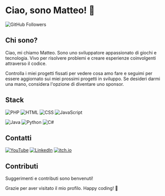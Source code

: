 # Ciao, sono Matteo! 👋

![GitHub Followers](https://img.shields.io/github/followers/Matteo6782?style=for-the-badge)
<!--![GitHub Sponsors](https://img.shields.io/github/sponsors/Matteo6782?style=for-the-badge) -->

## Chi sono?

Ciao, mi chiamo Matteo. Sono uno sviluppatore appassionato di giochi e tecnologia. Vivo per risolvere problemi e creare esperienze coinvolgenti attraverso il codice.

Controlla i miei progetti fissati per vedere cosa amo fare e seguimi per essere aggiornato sui miei prossimi progetti in sviluppo.
Se desideri darmi una mano, considera l'opzione di diventare uno sponsor.

## Stack

![PHP](https://img.shields.io/badge/PHP-777BB4?style=for-the-badge&logo=php&logoColor=white)
![HTML](https://img.shields.io/badge/HTML5-E34F26?style=for-the-badge&logo=html5&logoColor=white)
![CSS](https://img.shields.io/badge/CSS-1572B6?style=for-the-badge&logo=css3&logoColor=white)
![JavaScript](https://img.shields.io/badge/JavaScript-F7DF1E?style=for-the-badge&logo=javascript&logoColor=black)

![Java](https://img.shields.io/badge/Java-ED8B00?style=for-the-badge&logo=java&logoColor=white)
![Python](https://img.shields.io/badge/Python-3776AB?style=for-the-badge&logo=python&logoColor=white)
![C#](https://img.shields.io/badge/C%23-239120?style=for-the-badge&logo=c-sharp&logoColor=white)

## Contatti

[![YouTube](https://img.shields.io/badge/YouTube-Matteoツ-FF0000?style=for-the-badge&logo=youtube&logoColor=white)](https://www.youtube.com/@matteo9471)
[![LinkedIn](https://img.shields.io/badge/LinkedIn-Matteo-0077B5?style=for-the-badge&logo=linkedin&logoColor=white)](https://matteo6782.itch.io/)
[![itch.io](https://img.shields.io/badge/itch.io-Matteo-FA5C5C?style=for-the-badge&logo=itch-dot-io&logoColor=white)](https://matteo6782.itch.io/)

## Contributi

Suggerimenti e contributi sono benvenuti!

Grazie per aver visitato il mio profilo. Happy coding! 🚀
